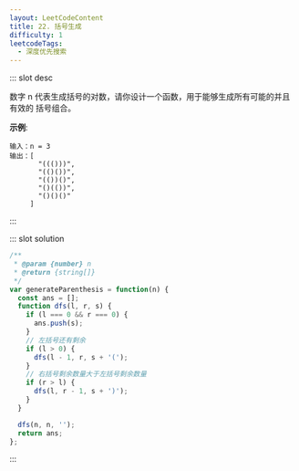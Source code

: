 ```yaml
---
layout: LeetCodeContent
title: 22. 括号生成
difficulty: 1
leetcodeTags:
  - 深度优先搜索
---
```



::: slot desc

数字 n 代表生成括号的对数，请你设计一个函数，用于能够生成所有可能的并且 有效的 括号组合。

 

**示例**:

```
输入：n = 3
输出：[
       "((()))",
       "(()())",
       "(())()",
       "()(())",
       "()()()"
     ]
```
:::


::: slot solution

```javascript
/**
 * @param {number} n
 * @return {string[]}
 */
var generateParenthesis = function(n) {
  const ans = [];
  function dfs(l, r, s) {
    if (l === 0 && r === 0) {
      ans.push(s); 
    }
    // 左括号还有剩余
    if (l > 0) {
      dfs(l - 1, r, s + '(');
    }
    // 右括号剩余数量大于左括号剩余数量
    if (r > l) {
      dfs(l, r - 1, s + ')');
    }
  }

  dfs(n, n, '');
  return ans;
};
```

:::